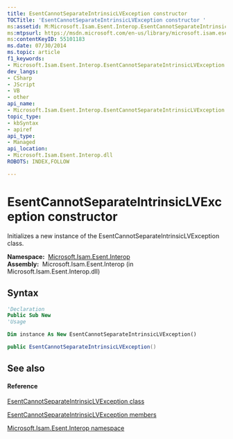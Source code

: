 ```yaml
---
title: EsentCannotSeparateIntrinsicLVException constructor 
TOCTitle: 'EsentCannotSeparateIntrinsicLVException constructor '
ms:assetid: M:Microsoft.Isam.Esent.Interop.EsentCannotSeparateIntrinsicLVException.#ctor
ms:mtpsurl: https://msdn.microsoft.com/en-us/library/microsoft.isam.esent.interop.esentcannotseparateintrinsiclvexception.esentcannotseparateintrinsiclvexception(v=EXCHG.10)
ms:contentKeyID: 55101183
ms.date: 07/30/2014
ms.topic: article
f1_keywords:
- Microsoft.Isam.Esent.Interop.EsentCannotSeparateIntrinsicLVException.EsentCannotSeparateIntrinsicLVException
dev_langs:
- CSharp
- JScript
- VB
- other
api_name: 
- Microsoft.Isam.Esent.Interop.EsentCannotSeparateIntrinsicLVException..ctor
topic_type: 
- kbSyntax
- apiref
api_type: 
- Managed
api_location: 
- Microsoft.Isam.Esent.Interop.dll
ROBOTS: INDEX,FOLLOW

---
```


# EsentCannotSeparateIntrinsicLVException constructor

Initializes a new instance of the EsentCannotSeparateIntrinsicLVException class.

**Namespace:**  [Microsoft.Isam.Esent.Interop](hh596136\(v=exchg.10\).md)  
**Assembly:**  Microsoft.Isam.Esent.Interop (in Microsoft.Isam.Esent.Interop.dll)

## Syntax

``` vb
'Declaration
Public Sub New
'Usage

Dim instance As New EsentCannotSeparateIntrinsicLVException()
```

``` csharp
public EsentCannotSeparateIntrinsicLVException()
```

## See also

#### Reference

[EsentCannotSeparateIntrinsicLVException class](dn274117\(v=exchg.10\).md)

[EsentCannotSeparateIntrinsicLVException members](dn274181\(v=exchg.10\).md)

[Microsoft.Isam.Esent.Interop namespace](hh596136\(v=exchg.10\).md)

